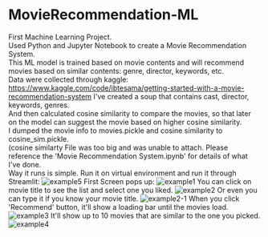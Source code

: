 # MovieRecommendation-ML<br>
First Machine Learning Project.<br>
Used Python and Jupyter Notebook to create a Movie Recommendation System.<br>
This ML model is trained based on movie contents and will recommend movies based on similar contents: genre, director, keywords, etc.<br>
Data were collected through kaggle:
https://www.kaggle.com/code/ibtesama/getting-started-with-a-movie-recommendation-system
I've created a soup that contains cast, director, keywords, genres.<br>
And then calculated cosine similarity to compare the movies, so that later on the model can suggest the movie based on higher cosine similarity.<br>
I dumped the movie info to movies.pickle and cosine similarity to cosine_sim.pickle.<br> 
(cosine similarty File was too big and was unable to attach. Please reference the 'Movie Recommendation System.ipynb' for details of what I've done.<br>
Way it runs is simple. Run it on virtual environment and run it through Streamlit:
![example5](https://github.com/CodeGangHC/MovieRecommendation-ML/assets/104274844/08b89246-82cd-459e-90ae-f94d7d439301)
First Screen pops up:
![example1](https://github.com/CodeGangHC/MovieRecommendation-ML/assets/104274844/26791564-b143-4e39-8b15-423ac68efed7)
You can click on movie title to see the list and select one you liked.
![example2](https://github.com/CodeGangHC/MovieRecommendation-ML/assets/104274844/8176ff21-0536-4c37-953f-c9905ab6f71a)
Or even you can type it if you know your movie title.
![example2-1](https://github.com/CodeGangHC/MovieRecommendation-ML/assets/104274844/4683e673-e851-47a7-b387-77790e27ade4)
When you click 'Recommend' button, it'll show a loading bar until the movies load.
![example3](https://github.com/CodeGangHC/MovieRecommendation-ML/assets/104274844/68f0a9d0-024b-41b4-862f-9d09afc4dda7)
It'll show up to 10 movies that are similar to the one you picked.
![example4](https://github.com/CodeGangHC/MovieRecommendation-ML/assets/104274844/ceb5705c-4dd7-45a5-876b-cc2b7aaa544c)
